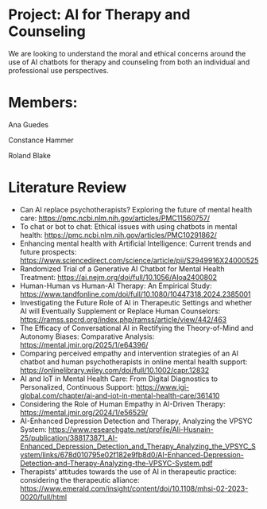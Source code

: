 # Project: AI for Therapy and Counseling

We are looking to understand the moral and ethical concerns around the use of AI chatbots for therapy and counseling from both an individual and professional use perspectives.

# Members:

Ana Guedes

Constance Hammer 

Roland Blake

# Literature Review 

- Can AI replace psychotherapists? Exploring the future of mental health care: https://pmc.ncbi.nlm.nih.gov/articles/PMC11560757/
- To chat or bot to chat: Ethical issues with using chatbots in mental health: https://pmc.ncbi.nlm.nih.gov/articles/PMC10291862/
- Enhancing mental health with Artificial Intelligence: Current trends and future prospects: https://www.sciencedirect.com/science/article/pii/S2949916X24000525
- Randomized Trial of a Generative AI Chatbot for Mental Health Treatment: https://ai.nejm.org/doi/full/10.1056/AIoa2400802
- Human-Human vs Human-AI Therapy: An Empirical Study: https://www.tandfonline.com/doi/full/10.1080/10447318.2024.2385001
- Investigating  the  Future  Role  of  AI  in  Therapeutic  Settings  and  whether  AI  will Eventually Supplement or Replace Human Counselors: https://ramss.spcrd.org/index.php/ramss/article/view/442/463
- The Efficacy of Conversational AI in Rectifying the Theory-of-Mind and Autonomy Biases: Comparative Analysis: https://mental.jmir.org/2025/1/e64396/
- Comparing perceived empathy and intervention strategies of an AI chatbot and human psychotherapists in online mental health support: https://onlinelibrary.wiley.com/doi/full/10.1002/capr.12832
- AI and IoT in Mental Health Care: From Digital Diagnostics to Personalized, Continuous Support: https://www.igi-global.com/chapter/ai-and-iot-in-mental-health-care/361410
- Considering the Role of Human Empathy in AI-Driven Therapy: https://mental.jmir.org/2024/1/e56529/
- AI-Enhanced Depression Detection and Therapy, Analyzing the VPSYC System: https://www.researchgate.net/profile/Ali-Husnain-25/publication/388173871_AI-Enhanced_Depression_Detection_and_Therapy_Analyzing_the_VPSYC_System/links/678d010795e02f182e9fb8d0/AI-Enhanced-Depression-Detection-and-Therapy-Analyzing-the-VPSYC-System.pdf
- Therapists’ attitudes towards the use of AI in therapeutic practice: considering the therapeutic alliance: https://www.emerald.com/insight/content/doi/10.1108/mhsi-02-2023-0020/full/html
